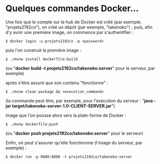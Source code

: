 ﻿# Quelques commandes Docker...
Une fois que le compte sur le hub de Docker est créé (par exemple, "projets2192co"), on créé un dépôt (par exemple, "takenoko") ;
puis, afin d'y avoir une première image, on commence par s'authentifier :

	$ docker login -u projets2192co -p <password>

puis l'on construit la première image :

	$ ./mvnw install dockerfile:build
(ou "**docker build -t projets2192co/takenoko:server**" pour le serveur, par exemple)

après s'être assuré que son contenu "fonctionne" :

	$ ./mvnw clean package && <execution_command>
(la commande peut être, par exemple, pour l'exécution du serveur : "**java -jar target/takenoko-server-1.0-CLIENT-SERVER.jar**")

image que l'on pousse alors vers la plate-forme de Docker :

	$ ./mvnw dockerfile:push
(ou "**docker push projets2192co/takenoko:server**" pour le serveur)

Enfin, on peut s'assurer qu'elle fonctionnne (l'image du serveur, par exemple) :

	$ docker run -p 8080:8080 -t projets2192co/takenoko:server
